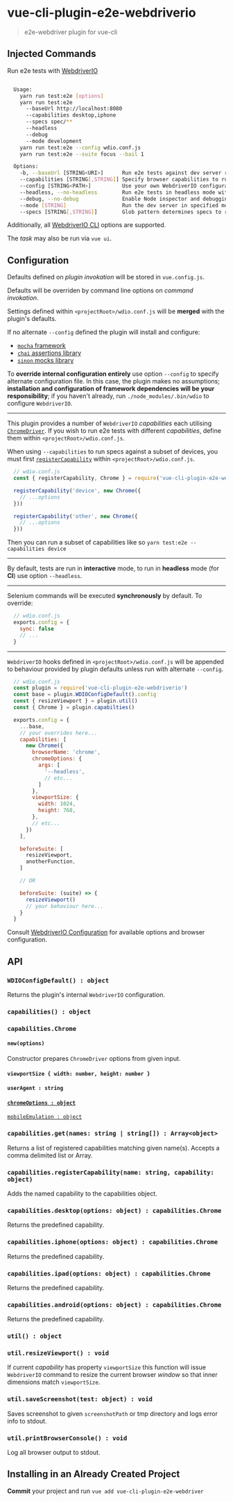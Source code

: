 # vue-cli-plugin-e2e-webdriverio

> e2e-webdriver plugin for vue-cli

## Injected Commands

Run e2e tests with [WebdriverIO](http://webdriver.io/)

```sh

  Usage:
    yarn run test:e2e [options]
    yarn run test:e2e
      --baseUrl http://localhost:8080
      --capabilities desktop,iphone
      --specs spec/**
      --headless
      --debug
      --mode development
    yarn run test:e2e --config wdio.conf.js
    yarn run test:e2e --suite focus --bail 1

  Options:
    -b, --baseUrl [STRING<URI>]      Run e2e tests against dev server running at given url. Auto starts dev server if absent.
    --capabilities [STRING[,STRING]] Specify browser capabilities to run (default: desktop)
    --config [STRING<PATH>]          Use your own WebdriverIO configuration; overrides plugin defaults (relative to <projectRoot>)
    --headless, --no-headless        Run e2e tests in headless mode without GUI (default capabilities only)
    --debug, --no-debug              Enable Node inspector and debugging tools
    --mode [STRING]                  Run the dev server in specified mode (default: production)
    --specs [STRING[,STRING]]        Glob pattern determines specs to run (relative to <projectRoot>)

```

Additionally, all [WebdriverIO CLI](https://github.com/webdriverio/webdriverio/blob/master/packages/wdio-cli/src/config.js) options are supported.

The *task* may also be run via `vue ui`.

## Configuration

Defaults defined on *plugin invokation* will be stored in `vue.config.js`.

Defaults will be overriden by command line options on *command invokation*.

Settings defined within `<projectRoot>/wdio.conf.js` will be **merged** with the plugin's defaults.

If no alternate `--config` defined the plugin will install and configure:

* [`mocha` framework](https://mochajs.org/)
* [`chai` assertions library](https://www.chaijs.com/)
* [`sinon` mocks library](https://sinonjs.org/)

To **override internal configuration entirely** use option `--config` to specify alternate configuration file.
In this case, the plugin makes no assumptions; **installation and configuration of framework dependencies will be your responsibility**;
if you haven't already, run `./node_modules/.bin/wdio` to configure `WebdriverIO`.

---

This plugin provides a number of `WebdriverIO` *capabilities* each utilising [`ChromeDriver`](http://chromedriver.chromium.org/). If you wish to run e2e tests with different *capabilities*, define them within `<projectRoot>/wdio.conf.js`.

When using `--capabilities` to run specs against a subset of devices, you must first [`registerCapability`](#capabilitiesregistercapabilityname-string-capability-object) within `<projectRoot>/wdio.conf.js`.

```js
  // wdio.conf.js
  const { registerCapability, Chrome } = require('vue-cli-plugin-e2e-webdriverio').capabilities()

  registerCapability('device', new Chrome({
    // ...options
  }))

  registerCapability('other', new Chrome({
    // ...options
  }))
```

Then you can run a subset of capabilities like so `yarn test:e2e --capabilities device`

---

By default, tests are run in **interactive** mode, to run in **headless** mode (for **CI**) use option `--headless`.

---

Selenium commands will be executed **synchronously** by default. To override:

```js
  // wdio.conf.js
  exports.config = {
    sync: false
    // ...
  }
```

---

`WebdriverIO` hooks defined in `<projectRoot>/wdio.conf.js` will be appended to behaviour provided by plugin defaults unless run with alternate `--config`.

```js
  // wdio.conf.js
  const plugin = require('vue-cli-plugin-e2e-webdriverio')
  const base = plugin.WDIOConfigDefault().config
  const { resizeViewport } = plugin.util()
  const { Chrome } = plugin.capabilties()

  exports.config = {
    ...base,
    // your overrides here...
    capabilities: [
      new Chrome({
        browserName: 'chrome',
        chromeOptions: {
          args: [
            '--headless',
            // etc...
          ]
        },
        viewportSize: {
          width: 1024,
          height: 768,
        },
        // etc...
      })
    ],

    beforeSuite: [
      resizeViewport,
      anotherFunction,
    ]

    // OR

    beforeSuite: (suite) => {
      resizeViewport()
      // your behaviour here...
    }
  }
```

Consult [WebdriverIO Configuration](http://webdriver.io/guide/getstarted/configuration.html) for available options and browser configuration.

## API

### `WDIOConfigDefault() : object`

Returns the plugin's internal `WebdriverIO` configuration.

### `capabilities() : object`

### `capabilities.Chrome`

#### `new(options)`

Constructor prepares `ChromeDriver` options from given input.

#### `viewportSize { width: number, height: number }`

#### `userAgent : string`

#### [`chromeOptions : object`](http://chromedriver.chromium.org/capabilities)

[`mobileEmulation : object`](http://chromedriver.chromium.org/mobile-emulation)

### `capabilities.get(names: string | string[]) : Array<object>`

Returns a list of registered capabilities matching given name(s).
Accepts a comma delimited list or Array.

### `capabilities.registerCapability(name: string, capability: object)`

Adds the named capability to the capabilities object.

### `capabilities.desktop(options: object) : capabilities.Chrome`

Returns the predefined capability.

### `capabilities.iphone(options: object) : capabilities.Chrome`

Returns the predefined capability.

### `capabilities.ipad(options: object) : capabilities.Chrome`

Returns the predefined capability.

### `capabilities.android(options: object) : capabilities.Chrome`

Returns the predefined capability.

### `util() : object`

### `util.resizeViewport() : void`

If current *capability* has property `viewportSize` this function will issue `WebdriverIO` command to resize the current browser *window* so that inner dimensions match `viewportSize`.

### `util.saveScreenshot(test: object) : void`

Saves screenshot to given `screenshotPath` or tmp directory and logs error info to stdout.

### `util.printBrowserConsole() : void`

Log all browser output to stdout.

## Installing in an Already Created Project

**Commit** your project and run `vue add vue-cli-plugin-e2e-webdriver`
